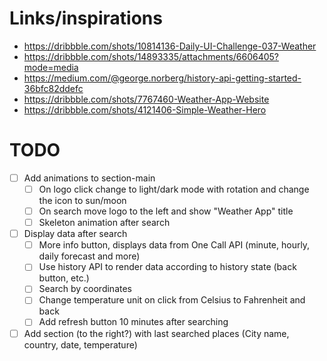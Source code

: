# Links/inspirations

- https://dribbble.com/shots/10814136-Daily-UI-Challenge-037-Weather
- https://dribbble.com/shots/14893335/attachments/6606405?mode=media
- https://medium.com/@george.norberg/history-api-getting-started-36bfc82ddefc
- https://dribbble.com/shots/7767460-Weather-App-Website
- https://dribbble.com/shots/4121406-Simple-Weather-Hero

# TODO

- [ ] Add animations to section-main
  - [ ] On logo click change to light/dark mode with rotation and change the icon to sun/moon
  - [ ] On search move logo to the left and show "Weather App" title
  - [ ] Skeleton animation after search
- [ ] Display data after search
  - [ ] More info button, displays data from One Call API (minute, hourly, daily forecast and more)
  - [ ] Use history API to render data according to history state (back button, etc.)
  - [ ] Search by coordinates
  - [ ] Change temperature unit on click from Celsius to Fahrenheit and back
  - [ ] Add refresh button 10 minutes after searching
- [ ] Add section (to the right?) with last searched places (City name, country, date, temperature)
